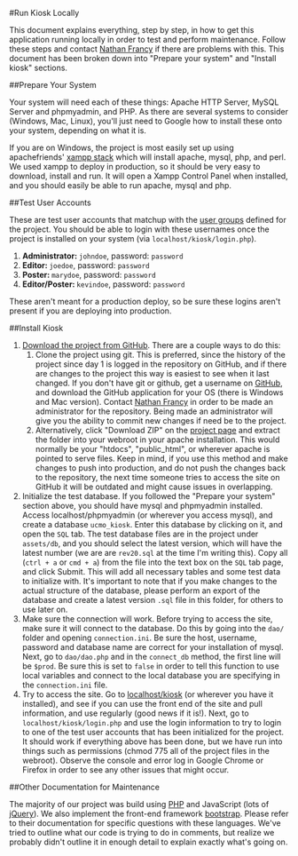 #Run Kiosk Locally

This document explains everything, step by step, in how to get this application running locally in order to test and perform maintenance. Follow these steps and contact [Nathan Francy](mailto:nathanfrancy@gmail.com) if there are problems with this. This document has been broken down into "Prepare your system" and "Install kiosk" sections.



##Prepare Your System

Your system will need each of these things: Apache HTTP Server, MySQL Server and phpmyadmin, and PHP. As there are several systems to consider (Windows, Mac, Linux), you'll just need to Google how to install these onto your system, depending on what it is. 

If you are on Windows, the project is most easily set up using apachefriends' [xampp stack](https://www.apachefriends.org/index.html) which will install apache, mysql, php, and perl. We used xampp to deploy in production, so it should be very easy to download, install and run. It will open a Xampp Control Panel when installed, and you should easily be able to run apache, mysql and php.

##Test User Accounts

These are test user accounts that matchup with the [user groups](https://github.com/CIS4690-Fall2014/kiosk/blob/master/documentation/user-groups.md) defined for the project. You should be able to login with these usernames once the project is installed on your system (via `localhost/kiosk/login.php`).

1. <strong>Administrator: </strong>`johndoe`, password: `password`
2. <strong>Editor: </strong>`joedoe`, password: `password`
3. <strong>Poster: </strong>`marydoe`, password: `password`
4. <strong>Editor/Poster: </strong>`kevindoe`, password: `password`

These aren't meant for a production deploy, so be sure these logins aren't present if you are deploying into production.

##Install Kiosk

1. [Download the project from GitHub](https://github.com/CIS4690-Fall2014/kiosk). There are a couple ways to do this: 
    1. Clone the project using git. This is preferred, since the history of the project since day 1 is logged in the repository on GitHub, and if there are changes to the project this way is easiest to see when it last changed. If you don't have git or github, get a username on [GitHub](https://github.com), and download the GitHub application for your OS (there is Windows and Mac version). Contact [Nathan Francy](mailto:nathanfrancy@gmail.com) in order to be made an administrator for the repository. Being made an administrator will give you the ability to commit new changes if need be to the project.
    2. Alternatively, click "Download ZIP" on the [project page](https://github.com/CIS4690-Fall2014/kiosk) and extract the folder into your webroot in your apache installation. This would normally be your "htdocs", "public_html", or wherever apache is pointed to serve files. Keep in mind, if you use this method and make changes to push into production, and do not push the changes back to the repository, the next time someone tries to access the site on GitHub it will be outdated and might cause issues in overlapping.
2. Initialize the test database. If you followed the "Prepare your system" section above, you should have mysql and phpmyadmin installed. Access localhost/phpmyadmin (or wherever you access mysql), and create a database `ucmo_kiosk`. Enter this database by clicking on it, and open the `SQL` tab. The test database files are in the project under `assets/db`, and you should select the latest version, which will have the latest number (we are are `rev20.sql` at the time I'm writing this). Copy all (`ctrl + a` or `cmd + a`) from the file into the text box on the `SQL` tab page, and click Submit. This will add all necessary tables and some test data to initialize with. It's important to note that if you make changes to the actual structure of the database, please perform an export of the database and create a latest version `.sql` file in this folder, for others to use later on.
3. Make sure the connection will work. Before trying to access the site, make sure it will connect to the database. Do this by going into the `dao/` folder and opening `connection.ini`. Be sure the host, username, password and database name are correct for your installation of mysql. Next, go to `dao/dao.php` and in the `connect_db` method, the first line will be `$prod`. Be sure this is set to `false` in order to tell this function to use local variables and connect to the local database you are specifying in the `connection.ini` file.
4. Try to access the site. Go to [localhost/kiosk](http://localhost/kiosk) (or wherever you have it installed), and see if you can use the front end of the site and pull information, and use regularly (good news if it is!). Next, go to `localhost/kiosk/login.php` and use the login information to try to login to one of the test user accounts that has been initialized for the project. It should work if everything above has been done, but we have run into things such as permissions (chmod 775 all of the project files in the webroot). Observe the console and error log in Google Chrome or Firefox in order to see any other issues that might occur.

##Other Documentation for Maintenance

The majority of our project was build using [PHP](http://php.net) and JavaScript (lots of [jQuery](http://jquery.com)). We also implement the front-end framework [bootstrap](http://getbootstrap.com). Please refer to their documentation for specific questions with these languages. We've tried to outline what our code is trying to do in comments, but realize we probably didn't outline it in enough detail to explain exactly what's going on.